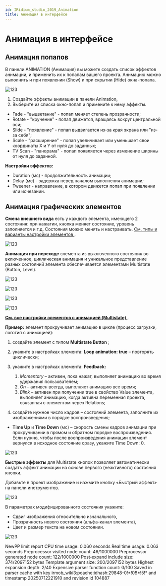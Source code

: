 ```yaml
---
id: IRidium_studio_2019_Animation
title: Анимация в интерфейсе
---
```

# Анимация в интерфейсе

##  Анимация попапов 

В панели ANIMATION \(Анимация\) вы можете создать список эффектов анимации, и применить их к попапам вашего проекта\. Анимацию можно выполнить и при появлении \(Show\) и при скрытии \(Hide\) окна\-попапа\. 

![123](/img/IRidium_studio_2019_Animation/Studio2019_Animation_PopupEffect.png)

1. Создайте эффекты анимации в панели Animation,
1. Выберите из списка окно\-попап и примените к нему эффекты\.

- Fade \- "выцветание" \- попап меняет степень прозрачности;
- Rotate \- "кручение" \- попап движется, вращаясь вокруг центральной оси;
- Slide \- "появление" \- попап выдвигается из\-за края экрана или "из\-за себя";
- Scale \- "расширение" \- попап увеличивает или уменьшает свои координаты Х и Y от нуля до заданных;
- TV Scan \- "панорама" \- попап появляется через изменение ширины от нуля до заданной\.

**Настройки эффектов:** 

- Duration \(мс\) \- продолжительность анимации;
- Delay \(мс\) \- задержка перед началом выполнения анимации;
- Tweener \- направление, в котором движется попап при появлении или исчезании\.

##  Анимация графических элементов 

**Смена внешнего вида** есть у каждого элемента, имеющего 2 состояния: при нажатии, кнопка меняет состояние, уровень заполняется и т\.д\. Состояния можно менять и настраивать\. [См\. типы и варианты настройки элементов ](https://dev.iridi.com/IRidium_studio_2019_Item_types)\. 

![123](/img/IRidium_studio_2019_Animation/Studio2019_Animation_statesChange.png)

**Анимация при переходе** элемента из выключенного состояния во включенное, циклическая анимация и уникальное представление разных состояний элемента обеспечивается элементами Multistate \(Button, Level\)\. 

![123](/img/IRidium_studio_2019_Animation/MB5.gif)

![123](/img/IRidium_studio_2019_Animation/MB4.gif)

![123](/img/IRidium_studio_2019_Animation/MB3.gif)

![123](/img/IRidium_studio_2019_Animation/MB2.gif)

[**См\. все настройки элементов с анимацией \(Multistate\)** ](https://dev.iridi.com/IRidium_studio_2019_Item_types)\. 

**Пример:** элемент прокручивает анимацию в цикле \(процесс загрузки, логотип с анимацией\): 

1. создайте элемент с типом **Multistate Button** ;
1. укажите в настройках элемента: **Loop animation: true** – повторять циклически;
1. укажите в настройках элемента: **Feedback:** 

    1. *Momentary* – активен, пока нажат, выполняет анимацию во время удержания пользователем;
    1. *On* – активен всегда, выполняет анимацию все время;
    1. *Blink* – активен при получении true в свойство Value элемента, выполняет анимацию, когда активна переменная проекта, связанная с элементом через Relations;
1. создайте нужное число кадров – состояний элемента, заполните их изображениями в порядке воспроизведения;

- **Time Up** и **Time Down** \(мс\) – скорость смены кадров анимации при прокручивании в прямом и обратном порядке воспроизведения\. Если нужно, чтобы после воспроизведения анимации элемент вернулся в исходное состояние сразу, укажите Time Down: 0\.

![123](/img/IRidium_studio_2019_Animation/Studio2019_Animation_ms_settings.png)

**Быстрые эффекты** для Multistate кнопок позволяет автоматически создать эффект анимации на основе первого \(неактивного\) состояния кнопки\. 

Добавьте в проект изображение и нажмите кнопку «Быстрый эффект» на панели инструментов\. 

![123](/img/IRidium_studio_2019_Animation/FastEffect.png)

В параметрах модифицированного состояния укажите: 

- Сдвиг изображения относительно изначального,
- Прозрачность нового состояния \(альфа\-канал элемента\),
- Цвет и размер текста на новом состоянии\.

![123](/img/IRidium_studio_2019_Animation/FastEffect2.png)

NewPP limit report
CPU time usage: 0\.060 seconds
Real time usage: 0\.063 seconds
Preprocessor visited node count: 46/1000000
Preprocessor generated node count: 122/1000000
Post‐expand include size: 374/2097152 bytes
Template argument size: 200/2097152 bytes
Highest expansion depth: 2/40
Expensive parser function count: 0/100 Saved in parser cache with key irmob\_wiki3:pcache:idhash:29848\-0\!\*\!0\!\!\*\!5\!\* and timestamp 20250712221910 and revision id 104887